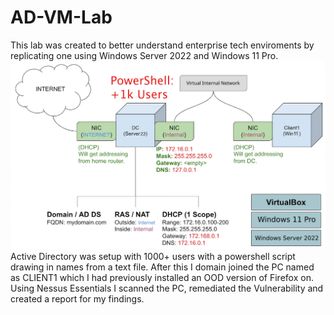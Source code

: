 # AD-VM-Lab
This lab was created to better understand enterprise tech enviroments by replicating one using Windows Server 2022 and Windows 11 Pro.
![Lab Overview](https://github.com/kandlle/AD-VM-Lab/blob/2aa83ba99fbea482ed6c1d9e85cf58739f7f7cad/AD_VM%20Diagram.png)
Active Directory was setup with 1000+ users with a powershell script drawing in names from a text file.
After this I domain joined the PC named as CLIENT1 which I had previously installed an OOD version of Firefox on.
Using Nessus Essentials I scanned the PC, remediated the Vulnerability and created a report for my findings.
